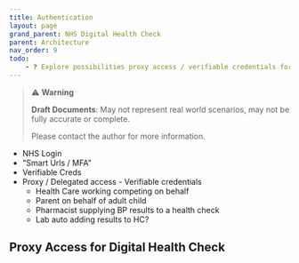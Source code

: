 ```yaml
---
title: Authentication
layout: page
grand_parent: NHS Digital Health Check
parent: Architecture
nav_order: 9
todo:
    - ❓ Explore possibilities proxy access / verifiable credentials for DHC
---
```


> ⚠️ **Warning**
>  
> **Draft Documents**: May not represent real world scenarios, may not be fully accurate or complete.
>
> Please contact the author for more information.

- NHS Login
- "Smart Urls / MFA"
- Verifiable Creds
- Proxy / Delegated access - Verifiable credentials
  - Health Care working competing on behalf
  - Parent on behalf of adult child
  - Pharmacist supplying BP results to a health check
  - Lab auto adding results to HC?

## Proxy Access for Digital Health Check
